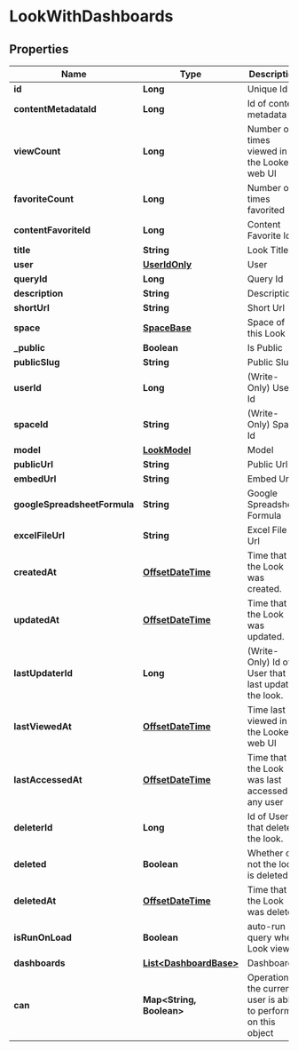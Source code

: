 
# LookWithDashboards

## Properties
Name | Type | Description | Notes
------------ | ------------- | ------------- | -------------
**id** | **Long** | Unique Id |  [optional]
**contentMetadataId** | **Long** | Id of content metadata |  [optional]
**viewCount** | **Long** | Number of times viewed in the Looker web UI |  [optional]
**favoriteCount** | **Long** | Number of times favorited |  [optional]
**contentFavoriteId** | **Long** | Content Favorite Id |  [optional]
**title** | **String** | Look Title |  [optional]
**user** | [**UserIdOnly**](UserIdOnly.md) | User |  [optional]
**queryId** | **Long** | Query Id |  [optional]
**description** | **String** | Description |  [optional]
**shortUrl** | **String** | Short Url |  [optional]
**space** | [**SpaceBase**](SpaceBase.md) | Space of this Look |  [optional]
**_public** | **Boolean** | Is Public |  [optional]
**publicSlug** | **String** | Public Slug |  [optional]
**userId** | **Long** | (Write-Only) User Id |  [optional]
**spaceId** | **String** | (Write-Only) Space Id |  [optional]
**model** | [**LookModel**](LookModel.md) | Model |  [optional]
**publicUrl** | **String** | Public Url |  [optional]
**embedUrl** | **String** | Embed Url |  [optional]
**googleSpreadsheetFormula** | **String** | Google Spreadsheet Formula |  [optional]
**excelFileUrl** | **String** | Excel File Url |  [optional]
**createdAt** | [**OffsetDateTime**](OffsetDateTime.md) | Time that the Look was created. |  [optional]
**updatedAt** | [**OffsetDateTime**](OffsetDateTime.md) | Time that the Look was updated. |  [optional]
**lastUpdaterId** | **Long** | (Write-Only) Id of User that last updated the look. |  [optional]
**lastViewedAt** | [**OffsetDateTime**](OffsetDateTime.md) | Time last viewed in the Looker web UI |  [optional]
**lastAccessedAt** | [**OffsetDateTime**](OffsetDateTime.md) | Time that the Look was last accessed by any user |  [optional]
**deleterId** | **Long** | Id of User that deleted the look. |  [optional]
**deleted** | **Boolean** | Whether or not the look is deleted |  [optional]
**deletedAt** | [**OffsetDateTime**](OffsetDateTime.md) | Time that the Look was deleted. |  [optional]
**isRunOnLoad** | **Boolean** | auto-run query when Look viewed |  [optional]
**dashboards** | [**List&lt;DashboardBase&gt;**](DashboardBase.md) | Dashboards |  [optional]
**can** | **Map&lt;String, Boolean&gt;** | Operations the current user is able to perform on this object |  [optional]



